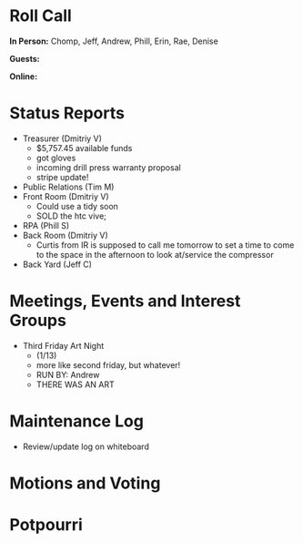 # Roll Call

**In Person:**  Chomp, Jeff, Andrew, Phill, Erin, Rae, Denise

**Guests:** 

**Online:** 

# Status Reports
- Treasurer (Dmitriy V)
  - $5,757.45 available funds
  - got gloves
  - incoming drill press warranty proposal
  - stripe update!
- Public Relations (Tim M)
- Front Room (Dmitriy V)
  -  Could use a tidy soon
  -  SOLD the htc vive; 
- RPA (Phill S)
- Back Room (Dmitriy V)
  - Curtis from IR is supposed to call me tomorrow to set a time to come to the space in the afternoon to look at/service the compressor
- Back Yard (Jeff C)
# Meetings, Events and Interest Groups
- Third Friday Art Night
  -  (1/13)
  - more like second friday, but whatever!
  - RUN BY: Andrew
  - THERE WAS AN ART
# Maintenance Log
- Review/update log on whiteboard
# Motions and Voting
# Potpourri
